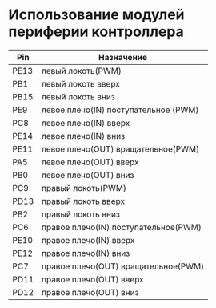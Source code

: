 
# Использование модулей периферии контроллера

| Pin   | Назначение                           |
|-------|--------------------------------------|
| PE13  | левый локоть(PWM)                    |
| PB1   | левый локоть вверх                   |
| PB15  | левый локоть вниз                    |
| PE9   | левое плечо(IN) поступательное (PWM) |
| PC8   | левое плечо(IN) вверх                |
| PE14  | левое плечо(IN) вниз                 |
| PE11  | левое плечо(OUT) вращательное(PWM)   |
| PA5   | левое плечо(OUT) вверх               |
| PB0   | левое плечо(OUT) вниз                |
| PC9   | правый локоть(PWM)                   |
| PD13  | правый локоть вверх                  |
| PB2   | правый локоть вниз                   |
| PC6   | правое плечо(IN) поступательное(PWM) |
| PE10  | правое плечо(IN) вверх               |
| PE12  | правое плечо(IN) вниз                |
| PC7   | правое плечо(OUT) вращательное(PWM)  |
| PD11  | правое плечо(OUT) вверх              |
| PD12  | правое плечо(OUT) вниз               |